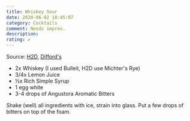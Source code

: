 ```yaml
---
title: Whiskey Sour
date: 2020-06-02 18:45:07
category: Cocktails
comment: Needs improv.
description: 
rating: ✔
---
```


Source: [H2D](https://www.youtube.com/watch?v=SxjRugyeS9s), [Difford's](https://www.diffordsguide.com/cocktails/recipe/2083/whiskey-sour-diffords-recipe)

 - 2x Whiskey (I used Bulleit, H2D use Michter's Rye)
 - 3/4x Lemon Juice
 - ½x Rich Simple Syrup
 - 1 egg white
 - 3-4 drops of Angustora Aromatic Bitters

Shake (well) all ingredients with ice, strain into glass. Put a few drops of bitters on top of the foam.